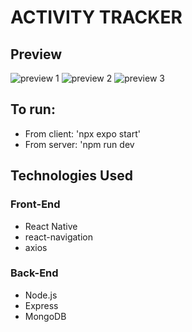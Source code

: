 # ACTIVITY TRACKER

## Preview

![preview 1](/client/assets/demo-1.gif.gif)
![preview 2](/client/assets/demo-2.gif.gif)
![preview 3](/client/assets/demo-3.gif.gif)

## To run:

- From client: 'npx expo start'
- From server: 'npm run dev

## Technologies Used

### Front-End

- React Native
- react-navigation
- axios

### Back-End

- Node.js
- Express
- MongoDB
